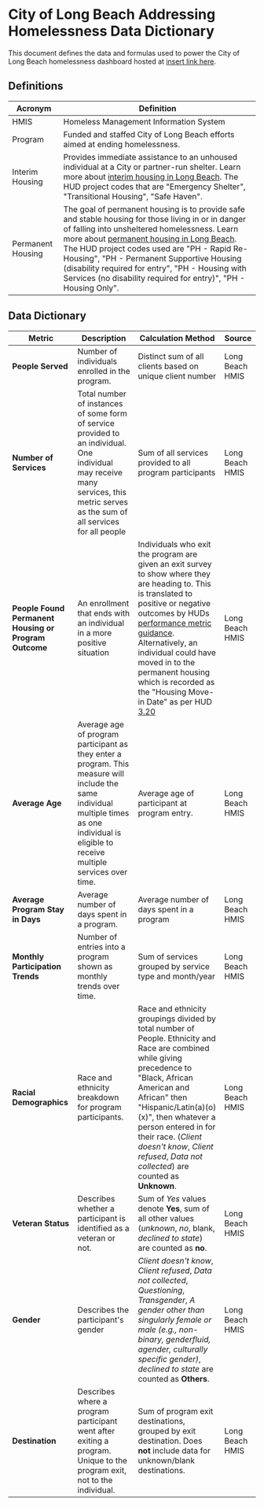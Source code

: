 # City of Long Beach Addressing Homelessness Data Dictionary
This document defines the data and formulas used to power the City of Long Beach homelessness dashboard hosted at [insert link here](https://longbeach.gov "insert link here"). 

## Definitions
|  Acronym | Definition  |
| ------------ | ------------ |
| HMIS  | Homeless Management Information System  |
| Program  | Funded and staffed City of Long Beach efforts aimed at ending homelessness.   |
| Interim Housing  |  Provides immediate assistance to an unhoused individual at a City or partner-run shelter. Learn more about [interim housing in Long Beach](https://www.longbeach.gov/homelessness/homeless-services/#shelterbeds "interim housing in Long Beach").  The HUD project codes that are "Emergency Shelter", "Transitional Housing", "Safe Haven". |
| Permanent Housing | The goal of permanent housing is to provide safe and stable housing for those living in or in danger of falling into unsheltered homelessness.  Learn more about [permanent housing in Long Beach](https://www.longbeach.gov/homelessness/homeless-services/#permhousing "permanent housing in Long Beach"). The HUD project codes used are "PH - Rapid Re-Housing", "PH - Permanent Supportive Housing (disability required for entry", "PH - Housing with Services (no disability required for entry)", "PH - Housing Only".



## Data Dictionary

|  Metric | Description  | Calculation Method  | Source  |
| ------------ | ------------ | ------------ | ------------ |
| **People Served**  | Number of individuals enrolled in the program.  | Distinct sum of all clients based on unique client number  | Long Beach HMIS  |
| **Number of Services**  | Total number of instances of some form of service provided to an individual. One individual may receive many services, this metric serves as the sum of all services for all people  | Sum of all services provided to all program participants  | Long Beach HMIS  |
| **People Found Permanent Housing or Program Outcome**  | An enrollment that ends with an individual in a more positive situation  | Individuals who exit the program are given an exit survey to show where they are heading to. This is translated to positive or negative outcomes by HUDs [performance metric guidance](https://files.hudexchange.info/resources/documents/System-Performance-Measure-7-Housing-Destination-Summary.pdf). Alternatively, an individual could have moved in to the permanent housing which is recorded as the "Housing Move-in Date" as per HUD [3.20](https://files.hudexchange.info/resources/documents/HMIS-Data-Standards-Manual.pdf)   | Long Beach HMIS 
|**Average Age** | Average age of program participant as they enter a program.  This measure will include the same individual multiple times as one individual is eligible to receive multiple services over time. | Average age of participant at program entry.  | Long Beach HMIS
|**Average Program Stay in Days** | Average number of days spent in a program.  | Average number of days spent in a program | Long Beach HMIS
|**Monthly Participation Trends** | Number of entries into a program shown as monthly trends over time.  | Sum of services grouped by service type and month/year | Long Beach HMIS
|**Racial Demographics** | Race and ethnicity breakdown for program participants.   | Race and ethnicity groupings divided by total number of People. Ethnicity and Race are combined while giving precedence to "Black, African American and African" then "Hispanic/Latin(a)(o)(x)", then whatever a person entered in for their race. (*Client doesn't know*, *Client refused*, *Data not collected*) are counted as **Unknown**. | Long Beach HMIS
|**Veteran Status** | Describes whether a participant is identified as a veteran or not.  | Sum of *Yes* values denote **Yes**, sum of all other values (*unknown*, *no*, blank, *declined to state*) are counted as **no**.  | Long Beach HMIS
|**Gender** | Describes the participant's gender  | *Client doesn't know*, *Client refused*, *Data not collected*, *Questioning*, *Transgender*, *A gender other than singularly female or male (e.g., non-binary, genderfluid, agender, culturally specific gender)*, *declined to state* are counted as **Others**.  | Long Beach HMIS
|**Destination** | Describes where a program participant went after exiting a program. Unique to the program exit, not to the individual. | Sum of program exit destinations, grouped by exit destination. Does **not** include data for unknown/blank destinations. | Long Beach HMIS
